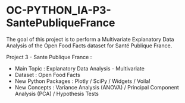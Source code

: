 # OC-PYTHON_IA-P3-SantePubliqueFrance

The goal of this project is to perform a Multivariate Explanatory Data Analysis of the Open Food Facts dataset for Santé Publique France.

Project 3 - Sante Publique France :
- Main Topic : Explanatory Data Analysis - Multivariate
- Dataset : Open Food Facts
- New Python Packages : Plotly / SciPy / Widgets / Voila!
- New Concepts : Variance Analysis (ANOVA) / Principal Component Analysis (PCA) / Hypothesis Tests

